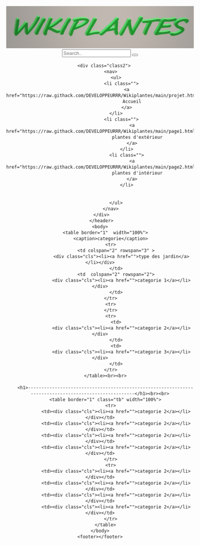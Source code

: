 <html lang="fr">
    <head>
        <title>wikiplants</title>
        <meta charset="utf-8">
        <link rel="stylesheet" href="https://raw.githack.com/DEVELOPPEURRR/Wikiplantes/main/projet.css">
        <link rel="stylesheet" href="https://cdnjs.cloudflare.com/ajax/libs/font-awesome/4.7.0/css/font-awesome.min.css">
    </head>
    <header >
        <div class="class1">           
           <img src="Sans titre.png" alt="">           
        <form class="example" action="/action_page.php" style="margin:auto;max-width:300px">
            <input type="text" placeholder="Search.." name="search2">
            <button type="submit"><i class="fa fa-search"></i></button>
          </form>           
        </div>
               
        <div class="class2"> 
            <nav>
                <ul>
                    <li class="">
                        <a href="https://raw.githack.com/DEVELOPPEURRR/Wikiplantes/main/projet.html">
                            Accueil
                        </a>
                    </li>    
                    <li class="">
                            <a href="https://raw.githack.com/DEVELOPPEURRR/Wikiplantes/main/page1.html">        
                                plantes d'extérieur
                            </a>
                        </li>
                        <li class="">
                            <a href="https://raw.githack.com/DEVELOPPEURRR/Wikiplantes/main/page2.html">
                                plantes d'intérieur
                            </a>
                        </li>
                        
                        
                </ul>
            </nav>
        </div>   
     </header>
    <body>
        <table border="1"  width="100%">
            <caption>categorie</caption>
            <tr>
                <td colspan="2" rowspan="3" >
                    <div class="cls"><li><a href="">type des jardin</a></li></div>
                </td>
                <td  colspan="2" rowspan="2">
                    <div class="cls"><li><a href="">categorie 1</a></li></div>
                </td>
            </tr>
            <tr>
            </tr>
            <tr>
                <td>
                    <div class="cls"><li><a href="">categorie 2</a></li></div>
                </td>
                <td>
                    <div class="cls"><li><a href="">categorie 3</a></li></div>
                </td>
            </tr>
        </table><br><br>

        <h1>-----------------------------------------------------------------------------------------------------</h1><br><br>
        <table border="1" class="tb" width="100%">
            <tr>
                <td><div class="cls"><li><a href="">categorie 2</a></li></div></td>
                <td><div class="cls"><li><a href="">categorie 2</a></li></div></td>
                <td><div class="cls"><li><a href="">categorie 2</a></li></div></td>
                <td><div class="cls"><li><a href="">categorie 2</a></li></div></td>
            </tr>
            <tr>
                <td><div class="cls"><li><a href="">categorie 2</a></li></div></td>
                <td><div class="cls"><li><a href="">categorie 2</a></li></div></td>
                <td><div class="cls"><li><a href="">categorie 2</a></li></div></td>
                <td><div class="cls"><li><a href="">categorie 2</a></li></div></td>
            </tr>
        </table>
    </body>
    <footer></footer>

</html>
